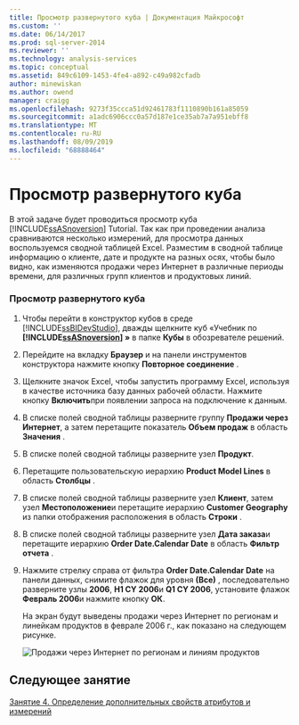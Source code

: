 ```yaml
---
title: Просмотр развернутого куба | Документация Майкрософт
ms.custom: ''
ms.date: 06/14/2017
ms.prod: sql-server-2014
ms.reviewer: ''
ms.technology: analysis-services
ms.topic: conceptual
ms.assetid: 849c6109-1453-4fe4-a892-c49a982cfadb
author: minewiskan
ms.author: owend
manager: craigg
ms.openlocfilehash: 9273f35ccca51d92461783f1110890b161a85059
ms.sourcegitcommit: a1adc6906ccc0a57d187e1ce35ab7a7a951ebff8
ms.translationtype: MT
ms.contentlocale: ru-RU
ms.lasthandoff: 08/09/2019
ms.locfileid: "68888464"
---
```

# <a name="browsing-the-deployed-cube"></a>Просмотр развернутого куба
  В этой задаче будет проводиться просмотр куба [!INCLUDE[ssASnoversion](../includes/ssasnoversion-md.md)] Tutorial. Так как при проведении анализа сравниваются несколько измерений, для просмотра данных воспользуемся сводной таблицей Excel. Разместим в сводной таблице информацию о клиенте, дате и продукте на разных осях, чтобы было видно, как изменяются продажи через Интернет в различные периоды времени, для различных групп клиентов и продуктовых линий.  
  
### <a name="to-browse-the-deployed-cube"></a>Просмотр развернутого куба  
  
1.  Чтобы перейти в конструктор кубов в среде [!INCLUDE[ssBIDevStudio](../includes/ssbidevstudio-md.md)], дважды щелкните куб «Учебник по **[!INCLUDE[ssASnoversion](../includes/ssasnoversion-md.md)] »** в папке **Кубы** в обозревателе решений.  
  
2.  Перейдите на вкладку **Браузер** и на панели инструментов конструктора нажмите кнопку **Повторное соединение** .  
  
3.  Щелкните значок Excel, чтобы запустить программу Excel, используя в качестве источника базу данных рабочей области. Нажмите кнопку **Включить**при появлении запроса на подключение к данным.  
  
4.  В списке полей сводной таблицы разверните группу **Продажи через Интернет**, а затем перетащите показатель **Объем продаж** в область **Значения** .  
  
5.  В списке полей сводной таблицы разверните узел **Продукт**.  
  
6.  Перетащите пользовательскую иерархию **Product Model Lines** в область **Столбцы** .  
  
7.  В списке полей сводной таблицы разверните узел **Клиент**, затем узел **Местоположение**и перетащите иерархию **Customer Geography** из папки отображения расположения в область **Строки** .  
  
8.  В списке полей сводной таблицы разверните узел **Дата заказа**и перетащите иерархию **Order Date.Calendar Date** в область **Фильтр отчета** .  
  
9. Нажмите стрелку справа от фильтра **Order Date.Calendar Date** на панели данных, снимите флажок для уровня **(Все)** , последовательно разверните узлы **2006**, **H1 CY 2006**и **Q1 CY 2006**, установите флажок **Февраль 2006**и нажмите кнопку **ОК**.  
  
     На экран будут выведены продажи через Интернет по регионам и линейкам продуктов в феврале 2006 г., как показано на следующем рисунке.  
  
     ![Продажи через Интернет по регионам и линиям продуктов](../../2014/tutorials/media/l3-cube-browser-finish.gif "Продажи через Интернет по регионам и линиям продуктов")  
  
## <a name="next-lesson"></a>Следующее занятие  
 [Занятие 4. Определение дополнительных свойств атрибутов и измерений](https://docs.microsoft.com/analysis-services/lesson-4-defining-advanced-attribute-and-dimension-properties)  
  
  

